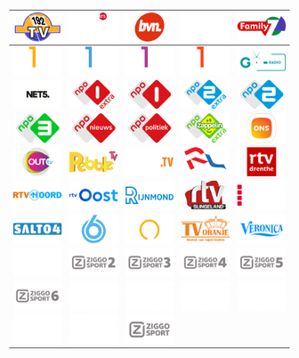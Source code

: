 | ![](https://raw.githubusercontent.com/RevGear/logo/master/Countries/NL/192-TV.png) | ![](https://raw.githubusercontent.com/RevGear/logo/master/Countries/NL/AT5.png) | ![](https://raw.githubusercontent.com/RevGear/logo/master/Countries/NL/BVN.png) | ![](https://raw.githubusercontent.com/RevGear/logo/master/Countries/NL/Extreme-Sports.png) | ![](https://raw.githubusercontent.com/RevGear/logo/master/Countries/NL/Family7.png) | 
|:---:|:---:|:---:|:---:|:---:| 
| ![](https://raw.githubusercontent.com/RevGear/logo/master/Countries/NL/Film1-Action.png) | ![](https://raw.githubusercontent.com/RevGear/logo/master/Countries/NL/Film1-Drama.png) | ![](https://raw.githubusercontent.com/RevGear/logo/master/Countries/NL/Film1-Family.png) | ![](https://raw.githubusercontent.com/RevGear/logo/master/Countries/NL/Film1-Premiere.png) | ![](https://raw.githubusercontent.com/RevGear/logo/master/Countries/NL/GOR-TV.png) | 
| ![](https://raw.githubusercontent.com/RevGear/logo/master/Countries/NL/Net5.png) | ![](https://raw.githubusercontent.com/RevGear/logo/master/Countries/NL/NPO-1-Extra.png) | ![](https://raw.githubusercontent.com/RevGear/logo/master/Countries/NL/NPO-1.png) | ![](https://raw.githubusercontent.com/RevGear/logo/master/Countries/NL/NPO-2-Extra.png) | ![](https://raw.githubusercontent.com/RevGear/logo/master/Countries/NL/NPO-2.png) | 
| ![](https://raw.githubusercontent.com/RevGear/logo/master/Countries/NL/NPO-3.png) | ![](https://raw.githubusercontent.com/RevGear/logo/master/Countries/NL/NPO-Nieuws.png) | ![](https://raw.githubusercontent.com/RevGear/logo/master/Countries/NL/NPO-Politiek.png) | ![](https://raw.githubusercontent.com/RevGear/logo/master/Countries/NL/NPO-Zappelin-Extra.png) | ![](https://raw.githubusercontent.com/RevGear/logo/master/Countries/NL/ONS.png) | 
| ![](https://raw.githubusercontent.com/RevGear/logo/master/Countries/NL/Out-TV.png) | ![](https://raw.githubusercontent.com/RevGear/logo/master/Countries/NL/Pebble-TV.png) | ![](https://raw.githubusercontent.com/RevGear/logo/master/Countries/NL/Podium-TV.png) | ![](https://raw.githubusercontent.com/RevGear/logo/master/Countries/NL/RTV-Dordrecht.png) | ![](https://raw.githubusercontent.com/RevGear/logo/master/Countries/NL/RTV-Drenthe.png) | 
| ![](https://raw.githubusercontent.com/RevGear/logo/master/Countries/NL/RTV-Noord.png) | ![](https://raw.githubusercontent.com/RevGear/logo/master/Countries/NL/RTV-Oost.png) | ![](https://raw.githubusercontent.com/RevGear/logo/master/Countries/NL/RTV-Rijnmond.png) | ![](https://raw.githubusercontent.com/RevGear/logo/master/Countries/NL/RTV-Slingeland.png) | ![](https://raw.githubusercontent.com/RevGear/logo/master/Countries/NL/RTV-Utrecht.png) | 
| ![](https://raw.githubusercontent.com/RevGear/logo/master/Countries/NL/Salto4.png) | ![](https://raw.githubusercontent.com/RevGear/logo/master/Countries/NL/SBS-6.png) | ![](https://raw.githubusercontent.com/RevGear/logo/master/Countries/NL/SBS-9.png) | ![](https://raw.githubusercontent.com/RevGear/logo/master/Countries/NL/TV-Oranje.png) | ![](https://raw.githubusercontent.com/RevGear/logo/master/Countries/NL/Veronica.png) | 
| ![](https://raw.githubusercontent.com/RevGear/logo/master/Countries/NL/Xite.png) | ![](https://raw.githubusercontent.com/RevGear/logo/master/Countries/NL/Ziggo-Sport-2.png) | ![](https://raw.githubusercontent.com/RevGear/logo/master/Countries/NL/Ziggo-Sport-3.png) | ![](https://raw.githubusercontent.com/RevGear/logo/master/Countries/NL/Ziggo-Sport-4.png) | ![](https://raw.githubusercontent.com/RevGear/logo/master/Countries/NL/Ziggo-Sport-5.png) | 
| ![](https://raw.githubusercontent.com/RevGear/logo/master/Countries/NL/Ziggo-Sport-6.png) | ![](https://raw.githubusercontent.com/RevGear/logo/master/Countries/NL/Ziggo-Sport-Docu.png) | ![](https://raw.githubusercontent.com/RevGear/logo/master/Countries/NL/Ziggo-Sport-Golf.png) | ![](https://raw.githubusercontent.com/RevGear/logo/master/Countries/NL/Ziggo-Sport-Racing.png) | ![](https://raw.githubusercontent.com/RevGear/logo/master/Countries/NL/Ziggo-Sport-Select.png) | 
| ![](https://raw.githubusercontent.com/RevGear/logo/master/Countries/NL/Ziggo-Sport-Tennis.png) | ![](https://raw.githubusercontent.com/RevGear/logo/master/Countries/NL/Ziggo-Sport-Voetbal.png) | ![](https://raw.githubusercontent.com/RevGear/logo/master/Countries/NL/Ziggo-Sport.png)  | 

